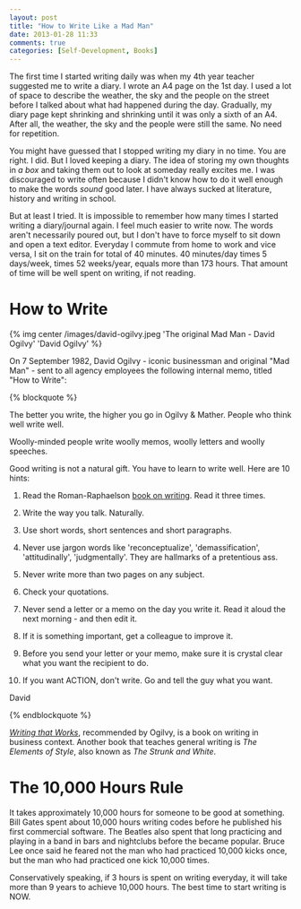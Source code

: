 ```yaml
---
layout: post
title: "How to Write Like a Mad Man"
date: 2013-01-28 11:33
comments: true
categories: [Self-Development, Books]
---
```


The first time I started writing daily was when my 4th year teacher suggested me to write a diary. I wrote an A4 page on the 1st day. I used a lot of space to describe the weather, the sky and the people on the street before I talked about what had happened during the day. Gradually, my diary page kept shrinking and shrinking until it was only a sixth of an A4. After all, the weather, the sky and the people were still the same. No need for repetition.

<!--more-->

You might have guessed that I stopped writing my diary in no time. You are right. I did. But I loved keeping a diary. The idea of storing my own thoughts in *a box* and taking them out to look at someday really excites me. I was discouraged to write often because I didn't know how to do it well enough to make the words *sound* good later. I have always sucked at literature, history and writing in school.

But at least I tried. It is impossible to remember how many times I started writing a diary/journal again. I feel much easier to write now. The words aren't necessarily poured out, but I don't have to force myself to sit down and open a text editor. Everyday I commute from home to work and vice versa, I sit on the train for total of 40 minutes. 40 minutes/day times 5 days/week, times 52 weeks/year, equals more than 173 hours. That amount of time will be well spent on writing, if not reading. 

# How to Write

{% img center /images/david-ogilvy.jpeg 'The original Mad Man - David Ogilvy' 'David Ogilvy' %}

On 7 September 1982, David Ogilvy - iconic businessman and original "Mad Man" - sent to all agency employees the following internal memo, titled "How to Write":

{% blockquote %}

The better you write, the higher you go in Ogilvy & Mather. People who think well write well.

Woolly-minded people write woolly memos, woolly letters and woolly speeches.

Good writing is not a natural gift. You have to learn to write well. Here are 10 hints:

1. Read the Roman-Raphaelson <a href="http://www.amazon.com/Writing-Works-Communicate-Effectively-Business/dp/0060956437/ref=sr_1_1?ie=UTF8&qid=1359337954&sr=8-1&keywords=writing+that+works" target="_blank">book on writing</a>. Read it three times.

2. Write the way you talk. Naturally.

3. Use short words, short sentences and short paragraphs.

4. Never use jargon words like 'reconceptualize', 'demassification', 'attitudinally', 'judgmentally'. They are hallmarks of a pretentious ass.

5. Never write more than two pages on any subject.

6. Check your quotations.

7. Never send a letter or a memo on the day you write it. Read it aloud the next morning - and then edit it.

8. If it is something important, get a colleague to improve it.

9. Before you send your letter or your memo, make sure it is crystal clear what you want the recipient to do.

10. If you want ACTION, don't write. Go and tell the guy what you want.

David

{% endblockquote %}

<a href="http://www.amazon.com/Writing-Works-Communicate-Effectively-Business/dp/0060956437/ref=sr_1_1?ie=UTF8&qid=1359337954&sr=8-1&keywords=writing+that+works" target="_blank">*Writing that Works*</a>, recommended by Ogilvy, is a book on writing in business context. Another book that teaches general writing is *The Elements of Style*, also known as *The Strunk and White*.

# The 10,000 Hours Rule

It takes approximately 10,000 hours for someone to be good at something. Bill Gates spent about 10,000 hours writing codes before he published his first commercial software. The Beatles also spent that long practicing and playing in a band in bars and nightclubs before the became popular. Bruce Lee once said he feared not the man who had practiced 10,000 kicks once, but the man who had practiced one kick 10,000 times.

Conservatively speaking, if 3 hours is spent on writing everyday, it will take more than 9 years to achieve 10,000 hours. The best time to start writing is NOW.
